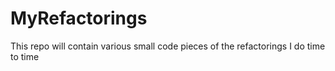 # MyRefactorings

This repo will contain various small code pieces of the refactorings I do time to time
